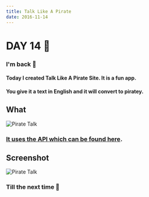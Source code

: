 ```yaml
---
title: Talk Like A Pirate
date: 2016-11-14
---
```


# DAY 14 👾 

### I'm back 💙

#### Today I created Talk Like A Pirate Site. It is a fun app.

#### You give it a text in English and it will convert to piratey. 

## What

![Pirate Talk](http://imgur.com/QP7tthh.png)

### [It uses the API which can be found here](http://isithackday.com/arrpi.php).

## Screenshot

![Pirate Talk](http://imgur.com/PAThruj.png)

### Till the next time 👻 